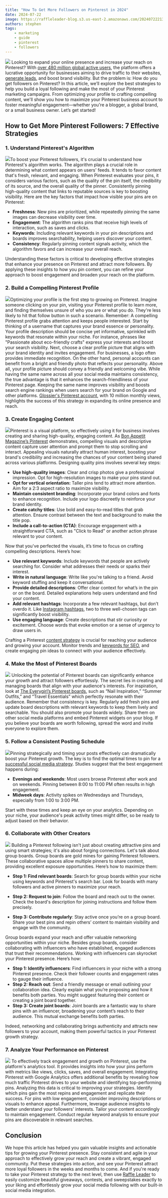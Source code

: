 ```yaml
---
title: "How To Get More Followers on Pinterest in 2024"
date: 2024-07-22
image: https://raffleleader-blog.s3.us-east-2.amazonaws.com/20240722213202-05810e41-1536x516.png.webp
authors: stephen
tags:
    - marketing
    - guide
    - pinterest
    - followers
---
```


![](https://raffleleader-blog.s3.us-east-2.amazonaws.com/20240722213202-05810e41-1536x516.png.webp) 
Looking to expand your online presence and increase your reach on Pinterest? With [over 480 million global active users](https://investor.pinterestinc.com/press-releases/press-releases-details/2023/Pinterest-Announces-Third-Quarter-2023-Results-Delivers-Strong-Revenue-Growth-and-Continued-Margin-Expansion/default.aspx), the platform offers a lucrative opportunity for businesses aiming to drive traffic to their websites, [generate leads](https://raffleleader.com/blog/ux-design-best-practices-for-lead-generation-in-2024/), and boost brand visibility. But the problem is: How do you get followers on Pinterest? In this article, we’ll explore the best strategies to help you build a loyal following and make the most of your Pinterest marketing campaigns. From optimizing your profile to crafting compelling content, we'll show you how to maximize your Pinterest business account to foster meaningful engagement—whether you're a blogger, a global brand, or a small business owner. Let’s get started!

## **How to Get More Pinterest Followers: 7 Effective Strategies**

### **1. Understand Pinterest's Algorithm**

![](https://raffleleader-blog.s3.us-east-2.amazonaws.com/20240723004910-9389fe05.png.webp)To boost your Pinterest followers, it's crucial to understand how Pinterest's algorithm works. The algorithm plays a crucial role in determining what content appears on users' feeds. It tends to favor content that's fresh, relevant, and engaging. When Pinterest evaluates your pins, it considers various factors, such as the quality of the pin itself, the credibility of its source, and the overall quality of the pinner. Consistently pinning high-quality content that links to reputable sources is key to boosting visibility. Here are the key factors that impact how visible your pins are on Pinterest:

*   **Freshness**: New pins are prioritized, while repeatedly pinning the same images can decrease visibility over time.
*   **Engagement**: The algorithm ranks pins that receive high levels of interaction, such as saves and clicks.
*   **Keywords**: Including relevant keywords in your pin descriptions and boards improves searchability, helping users discover your content.
*   **Consistency**: Regularly pinning content signals activity, which the algorithm favors and can increase your overall reach.

Understanding these factors is critical to developing effective strategies that enhance your presence on Pinterest and attract more followers. By applying these insights to how you pin content, you can refine your approach to boost engagement and broaden your reach on the platform.

### **2. Build a Compelling Pinterest Profile**

![](https://raffleleader-blog.s3.us-east-2.amazonaws.com/20240723005017-bff3a7d4.png.webp)Optimizing your profile is the first step to growing on Pinterest. Imagine someone clicking on your pin, visiting your Pinterest profile to learn more, and finding themselves unsure of who you are or what you do. They're less likely to hit that follow button in such a scenario. Remember: A compelling Pinterest profile grabs attention and keeps people interested. Start by thinking of a username that captures your brand essence or personality. Your profile description should be concise yet informative, sprinkled with keywords that resonate within your niche. For instance, phrases like "Passionate about eco-friendly crafts" express your interests and boost your search visibility. Next, choose a clear profile picture that aligns with your brand identity and invites engagement. For businesses, a logo often provides immediate recognition. On the other hand, personal accounts can benefit from a bright and friendly photo that reflects your personality. Above all, your profile picture should convey a friendly and welcoming vibe. While having the same name across all your social media maintains consistency, the true advantage is that it enhances the search-friendliness of your Pinterest page. Keeping the same name improves visibility and boosts search engine rankings when users search for your brand on Google and other platforms. [Glossier's Pinterest account](https://www.pinterest.com/glossiernyc/), with 10 million monthly views, highlights the success of this strategy in expanding its online presence and reach.

### **3. Create Engaging Content**

![](https://raffleleader-blog.s3.us-east-2.amazonaws.com/20240723005111-8778f5d6.png.webp)Pinterest is a visual platform, so effectively using it for business involves creating and sharing high-quality, engaging content. As [Bon Appetit Magazine’s Pinterest](https://www.pinterest.com/bonappetitmag/) demonstrates, compelling visuals and descriptive content capture user attention and prompt them to stop scrolling and interact. Appealing visuals naturally attract human interest, boosting your brand's credibility and increasing the chances of your content being shared across various platforms. Designing quality pins involves several key steps:

*   **Use high-quality images**: Clear and crisp photos give a professional impression. Opt for high-resolution images to make your pins stand out.
*   **Opt for vertical orientation:** Taller pins tend to attract more attention. Aim for a 2:3 aspect ratio to maximize visibility.
*   **Maintain consistent branding**: Incorporate your brand colors and fonts to enhance recognition. Include your logo discreetly to reinforce your brand identity.
*   **Create catchy titles**: Use bold and easy-to-read titles that grab attention. Ensure contrast between the text and background to make the title pop.
*   **Include a call-to-action (CTA)**: Encourage engagement with a straightforward CTA, such as "Click to Read" or another action phrase relevant to your content.

Now that you've perfected the visuals, it’s time to focus on crafting compelling descriptions. Here’s how:

*   **Use relevant keywords**: Include keywords that people are actively searching for. Consider what addresses their needs or sparks their interest.
*   **Write in natural language**: Write like you're talking to a friend. Avoid keyword stuffing and keep it conversational.
*   **Provide detailed descriptions**: Offer clear context for what’s in the pin or on the board. Detailed explanations help users understand and find your content.
*   **Add relevant hashtags**: Incorporate a few relevant hashtags, but don’t overdo it. Like [Instagram hashtags](https://raffleleader.com/blog/2024s-top-instagram-giveaway-hashtags-to-boost-engagement/), two to three well-chosen tags can significantly boost visibility.
*   **Use engaging language**: Create descriptions that stir curiosity or excitement. Choose words that evoke emotion or a sense of urgency to draw users in.

Crafting a Pinterest [content strategy](https://raffleleader.com/blog/viral-content-marketing-strategies-for-2024/) is crucial for reaching your audience and growing your account. Monitor trends and [keywords for SEO](https://raffleleader.com/blog/technical-seo-audit-5-step-guide-for-2024/), and create engaging pin ideas to connect with your audience effectively.

### **4. Make the Most of Pinterest Boards**

![](https://raffleleader-blog.s3.us-east-2.amazonaws.com/20240723005206-909b50f4.png.webp) Unlocking the potential of Pinterest boards can significantly enhance your growth and attract followers effortlessly. The secret lies in creating and managing boards that align with your audience's interests. For inspiration, look at [The Everygirl’s Pinterest boards](https://www.pinterest.com/theeverygirl/), such as “Nail Inspiration,” “Summer Outfits,” and “Travel Essentials” which perfectly resonate with their audience. Remember that consistency is key. Regularly add fresh pins and update board descriptions with relevant keywords to keep them lively and searchable. You should also promote your boards widely. Share them on other social media platforms and embed Pinterest widgets on your blog. If you believe your boards are worth following, spread the word and invite everyone to explore them.

### **5. Follow a Consistent Posting Schedule**

![](https://raffleleader-blog.s3.us-east-2.amazonaws.com/20240723005337-5b58e672.png.webp)Pinning strategically and timing your posts effectively can dramatically boost your Pinterest growth. The key is to find the optimal times to pin for a [successful social media strategy](https://raffleleader.com/blog/social-media-viral-marketing-examples-content-strategies/). Studies suggest that the best engagement happens during:

*   **Evenings and weekends**: Most users browse Pinterest after work and on weekends. Pinning between 8:00 to 11:00 PM often results in high engagement.
*   **Midweek days**: Activity spikes on Wednesdays and Thursdays, especially from 1:00 to 3:00 PM.

Start with these times and keep an eye on your analytics. Depending on your niche, your audience's peak activity times might differ, so be ready to adjust based on their behavior.

### **6. Collaborate with Other Creators**

![](https://raffleleader-blog.s3.us-east-2.amazonaws.com/20240723005415-0d299ce6.png.webp) Building a Pinterest following isn't just about creating attractive pins and using smart strategies; it's also about forging connections. Let's talk about group boards. Group boards are gold mines for gaining Pinterest followers. These collaborative spaces allow multiple pinners to share content, providing excellent exposure opportunities. Here’s how to maximize them:

*   **Step 1: Find relevant boards**: Search for group boards within your niche using keywords and Pinterest's search bar. Look for boards with many followers and active pinners to maximize your reach.

*   **Step 2: Request to join**: Follow the board and reach out to the owner. Check the board's description for joining instructions and follow them precisely.
*   **Step 3: Contribute regularly**: Stay active once you’re on a group board. Share your best pins and repin others’ content to maintain visibility and engage with the community.

Group boards expand your reach and offer valuable networking opportunities within your niche. Besides group boards, consider collaborating with influencers who have established, engaged audiences that trust their recommendations. Working with influencers can skyrocket your Pinterest presence. Here’s how:

*   **Step 1: Identify influencers**: Find influencers in your niche with a strong Pinterest presence. Check their follower counts and engagement rates to gauge their influence.
*   **Step 2: Reach out**: Send a friendly message or email outlining your collaboration idea. Clearly explain what you’re proposing and how it benefits both parties. You might suggest featuring their content or creating a joint board together.
*   **Step 3: Create joint boards**: Joint boards are a fantastic way to share pins with an influencer, broadening your content’s reach to their audience. This mutual exchange benefits both parties.

Indeed, networking and collaborating brings authenticity and attracts new followers to your account, making them powerful tactics in your Pinterest growth strategy.

### **7. Analyze Your Performance on Pinterest**

![](https://raffleleader-blog.s3.us-east-2.amazonaws.com/20240723005450-56910ce3.png.webp) To effectively track engagement and growth on Pinterest, use the platform's analytics tool. It provides insights into how your pins perform with metrics like views, clicks, saves, and overall engagement. Integrating Pinterest with Google Analytics offers additional benefits by revealing how much traffic Pinterest drives to your website and identifying top-performing pins. Analyzing this data is critical to improving your strategies. Identify which pins gain the most repins and engagement and replicate their success. For pins with low engagement, consider improving descriptions or visuals to enhance appeal. Furthermore, leverage audience insights to better understand your followers' interests. Tailor your content accordingly to maintain engagement. Conduct regular keyword analysis to ensure your pins are discoverable in relevant searches.

## **Conclusion**

We hope this article has helped you gain valuable insights and actionable tips for growing your Pinterest presence. Stay consistent and agile in your approach to effectively grow your reach and create a vibrant, engaged community. Put these strategies into action, and see your Pinterest attract more loyal followers in the weeks and months to come. And if you're ready to take your Pinterest strategy to the next level, then use [Raffle Leader](https://raffleleader.com/) to easily customize beautiful giveaways, contests, and sweepstakes exactly to your liking and effortlessly grow your social media following with our built-in social media integration.